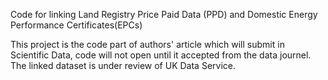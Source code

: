 Code for linking Land Registry Price Paid Data (PPD)  and Domestic Energy Performance Certificates(EPCs)


This project is the code part of authors' article which will submit in Scientific Data, code will not open until it accepted from the data journel. The linked dataset is under review of UK Data Service.  
